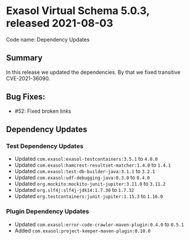 # Exasol Virtual Schema 5.0.3, released 2021-08-03

Code name: Dependency Updates

## Summary

In this release we updated the dependencies. By that we fixed transitive CVE-2021-36090.

## Bug Fixes:

* #52: Fixed broken links

## Dependency Updates

### Test Dependency Updates

* Updated `com.exasol:exasol-testcontainers:3.5.1` to `4.0.0`
* Updated `com.exasol:hamcrest-resultset-matcher:1.4.0` to `1.4.1`
* Updated `com.exasol:test-db-builder-java:3.1.1` to `3.2.1`
* Updated `com.exasol:udf-debugging-java:0.3.0` to `0.4.0`
* Updated `org.mockito:mockito-junit-jupiter:3.11.0` to `3.11.2`
* Updated `org.slf4j:slf4j-jdk14:1.7.30` to `1.7.32`
* Updated `org.testcontainers:junit-jupiter:1.15.3` to `1.16.0`

### Plugin Dependency Updates

* Updated `com.exasol:error-code-crawler-maven-plugin:0.4.0` to `0.5.1`
* Added `com.exasol:project-keeper-maven-plugin:0.10.0`
